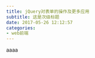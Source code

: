 ```yaml
---
title: jQuery对表单的操作及更多应用
subtitle: 这是次级标题
date: 2017-05-26 12:12:57
categories: 
- web前端
---
```


aaaa